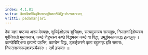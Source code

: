 ```yaml
---
index: 4.1.81
sutra: दैवयज्ञिशौचिवृक्षिसात्यमुग्रिकाण्ठेविद्धिभ्योऽन्यतरस्याम्
vritti: padamanjari
---
```


 देवा यज्ञा यष्टव्या अस्य देवयज्ञः, शुचिर्वृक्षोऽस्य शुचिवृक्षः, सत्यमुग्रमस्य सत्यमुग्रः, निपातनाद्विशेष्यस्य पूर्वनिपातो मुमागमश्च, कण्ठे विद्धमस्य कण्ठे विद्धमस्य कण्ठे वा विद्धः, ठमूर्द्धमस्तकात्ऽ इत्यलुक् । काण्डेविद्भिभ्य इत्यन्ये पठन्ति, काण्डेन विद्धः, ठ्कर्तृकरणे कृता बहुलम्ऽ इति समासः, निपातनात्काण्डशब्दस्यैकारः । सर्वे इञन्ताः ॥